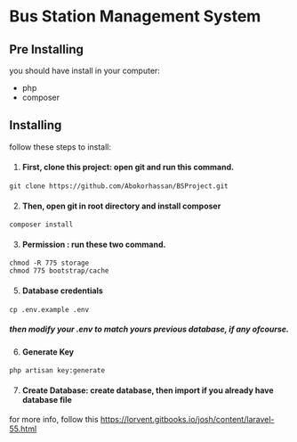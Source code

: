 # Bus Station Management System

## Pre Installing
you should have install in your computer:
 - php
 - composer

## Installing

follow these steps to install:

1. #### First, clone this project: open git and run this command.
``` 
git clone https://github.com/Abokorhassan/BSProject.git 
```

2. #### Then, open git in root directory and install composer
```
composer install
```

3. #### Permission : run these two command.
```
chmod -R 775 storage
chmod 775 bootstrap/cache
```

5. #### Database credentials
 `
 cp .env.example .env
 `
 ##### then modify your .env to match yours previous database, if any ofcourse.

6. #### Generate Key
`
php artisan key:generate
`

7. #### Create Database: create database, then import if you already have database file 

for more info, follow this https://lorvent.gitbooks.io/josh/content/laravel-55.html

